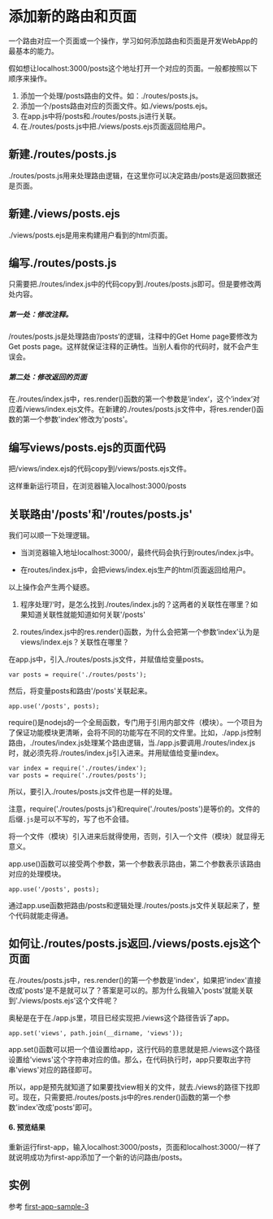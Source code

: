 # 添加新的路由和页面

一个路由对应一个页面或一个操作，学习如何添加路由和页面是开发WebApp的最基本的能力。

假如想让localhost:3000/posts这个地址打开一个对应的页面。一般都按照以下顺序来操作。

1. 添加一个处理/posts路由的文件。如：./routes/posts.js。
2. 添加一个/posts路由对应的页面文件。如./views/posts.ejs。
3. 在app.js中将/posts和./routes/posts.js进行关联。
4. 在./routes/posts.js中把./views/posts.ejs页面返回给用户。

## 新建./routes/posts.js

./routes/posts.js用来处理路由逻辑，在这里你可以决定路由/posts是返回数据还是页面。

## 新建./views/posts.ejs

./views/posts.ejs是用来构建用户看到的html页面。

## 编写./routes/posts.js

只需要把./routes/index.js中的代码copy到./routes/posts.js即可。但是要修改两处内容。

##### 第一处：修改注释。

/routes/posts.js是处理路由’/posts‘的逻辑，注释中的Get Home page要修改为Get posts page。这样就保证注释的正确性。当别人看你的代码时，就不会产生误会。

##### 第二处：修改返回的页面

在./routes/index.js中，res.render\(\)函数的第一个参数是’index‘，这个’index‘对应着/views/index.ejs文件。在新建的./routes/posts.js文件中，将res.render\(\)函数的第一个参数'index'修改为'posts'。

## 编写views/posts.ejs的页面代码

把/views/index.ejs的代码copy到/views/posts.ejs文件。

这样重新运行项目，在浏览器输入localhost:3000/posts

## 关联路由'/posts'和'/routes/posts.js'

我们可以顺一下处理逻辑。

* 当浏览器输入地址localhost:3000/，最终代码会执行到routes/index.js中。

* 在routes/index.js中，会把views/index.ejs生产的html页面返回给用户。

以上操作会产生两个疑惑。

1. 程序处理’/‘时，是怎么找到./routes/index.js的？这两者的关联性在哪里？如果知道关联性就能知道如何关联'/posts'

2. routes/index.js中的res.render\(\)函数，为什么会把第一个参数‘index’认为是views/index.ejs？关联性在哪里？

在app.js中，引入./routes/posts.js文件，并赋值给变量posts。

```
var posts = require('./routes/posts');
```

然后，将变量posts和路由'/posts'关联起来。

```
app.use('/posts', posts);
```

require\(\)是nodejs的一个全局函数，专门用于引用内部文件（模块）。一个项目为了保证功能模块更清晰，会将不同的功能写在不同的文件里。比如，./app.js控制路由，./routes/index.js处理某个路由逻辑，当./app.js要调用./routes/index.js时，就必须先将./routes/index.js引入进来。并用赋值给变量index。

```
var index = require('./routes/index');
var posts = require('./routes/posts');
```

所以，要引入./routes/posts.js文件也是一样的处理。

注意，require\('./routes/posts.js'\)和require\('./routes/posts'\)是等价的。文件的后缀`.js`是可以不写的，写了也不会错。

将一个文件（模块）引入进来后就得使用，否则，引入一个文件（模块）就显得无意义。

app.use\(\)函数可以接受两个参数，第一个参数表示路由，第二个参数表示该路由对应的处理模块。

```
app.use('/posts', posts);
```

通过app.use函数把路由/posts和逻辑处理./routes/posts.js文件关联起来了，整个代码就能走得通。

## 如何让./routes/posts.js返回./views/posts.ejs这个页面

在./routes/posts.js中，res.render\(\)的第一个参数是'index'，如果把'index'直接改成'posts'是不是就可以了？答案是可以的。那为什么我输入'posts'就能关联到'./views/posts.ejs'这个文件呢？

奥秘是在于在./app.js里，项目已经实现把./views这个路径告诉了app。

```
app.set('views', path.join(__dirname, 'views'));
```

app.set\(\)函数可以把一个值设置给app，这行代码的意思就是把./views这个路径设置给'views'这个字符串对应的值。那么，在代码执行时，app只要取出字符串'views'对应的路径即可。

所以，app是预先就知道了如果要找view相关的文件，就去./views的路径下找即可。现在，只需要把./routes/posts.js中的res.render\(\)函数的第一个参数'index'改成'posts'即可。

#### 6. 预览结果

重新运行first-app，输入localhost:3000/posts，页面和localhost:3000/一样了就说明成功为first-app添加了一个新的访问路由/posts。

## 实例

参考 [first-app-sample-3](https://github.com/xugy0926/learn-webapp-sample/tree/master/first-app-sample-3)

